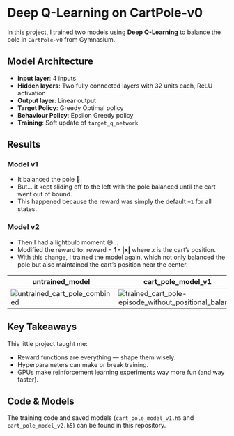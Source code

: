 # Deep Q-Learning on CartPole-v0

In this project, I trained two models using **Deep Q-Learning** to balance the pole in `CartPole-v0` from Gymnasium.  

## Model Architecture
- **Input layer**: 4 inputs  
- **Hidden layers**: Two fully connected layers with 32 units each, ReLU activation  
- **Output layer**: Linear output  
- **Target Policy**: Greedy Optimal policy 
- **Behaviour Policy**: Epsilon Greedy policy 
- **Training**: Soft update of `target_q_network`  

## Results

### Model v1
- It balanced the pole 🎉. 
- But… it kept sliding off to the left with the pole balanced until the cart went out of bound.   
- This happened because the reward was simply the default `+1` for all states.

### Model v2
- Then I had a lightbulb moment 😅...  
- Modified the reward to: reward = **1 - |x|** where *x* is the cart’s position.  
- With this change, I trained the model again, which not only balanced the pole but also maintained the cart’s position near the center.
  
| untrained_model        |      cart_pole_model_v1    |cart_pole_model_v2|
| ---------------------- | ---------------------- |----------------------|
| ![untrained_cart_pole_combined](https://github.com/user-attachments/assets/4c4c4d30-9896-434e-a250-cd4c09eb5cbb)| ![trained_cart_pole-episode_without_positional_balance](https://github.com/user-attachments/assets/f709aeb2-b0ae-4900-a450-fd26ccaa3564) |![trained_cart_pole-episode-0](https://github.com/user-attachments/assets/4ce7f684-92b6-4997-917e-dc2448b023ed)|





## Key Takeaways
This little project taught me:  
- Reward functions are everything — shape them wisely.  
- Hyperparameters can make or break training.  
- GPUs make reinforcement learning experiments way more fun (and way faster).  

## Code & Models
The training code and saved models (`cart_pole_model_v1.h5` and `cart_pole_model_v2.h5`) can be found in this repository. 
